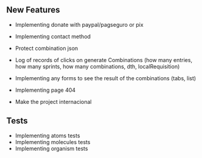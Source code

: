 ## New Features

- Implementing donate with paypal/pagseguro or pix
- Implementing contact method
- Protect combination json
- Log of records of clicks on generate Combinations (how many entries, how many sprints, how many combinations, dth, localRequisition)

- Implementing any forms to see the result of the combinations (tabs, list)
- Implementing page 404
- Make the project internacional

## Tests

- Implementing atoms tests
- Implementing molecules tests
- Implementing organism tests
